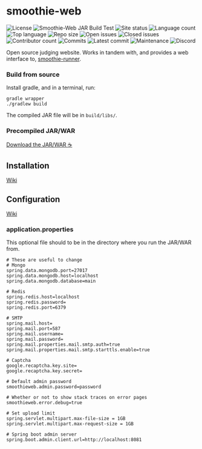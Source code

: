 # smoothie-web
![License](https://img.shields.io/github/license/BayviewComputerClub/smoothie-web)
![Smoothie-Web JAR Build Test](https://github.com/BayviewComputerClub/smoothie-web/workflows/Smoothie-Web%20JAR%20Build/badge.svg)
![Site status](https://img.shields.io/website?down_message=offline&label=site%20status&logo=data%3Aimage%2Fpng%3Bbase64%2CiVBORw0KGgoAAAANSUhEUgAAABgAAAAYCAYAAADgdz34AAAABGdBTUEAALGPC%2FxhBQAAACBjSFJNAAB6JgAAgIQAAPoAAACA6AAAdTAAAOpgAAA6mAAAF3CculE8AAAABmJLR0QA%2FwD%2FAP%2BgvaeTAAAAB3RJTUUH5AIQDzEB0d6H0gAAAsVJREFUSMedlctvTVEYxX%2Ffvue2Gq8WVUIPiUeQCE0qCDEhREq82ogOGGjNGDEx8G8w6EzCpNFEhaSJRyREIjEgTBC0JvQhXmn1nrOXwb3q3OvcR%2BzZ%2Fda%2B%2B7e%2FtfbexygZ42EvBnUx6hbaBTQCHw0bMHgIxIuG%2B6h1WBoAaIrxdwVtCemTwYVfxFdnEdBcI8Sll2Up8BbBpXoy64Rq7qAMwASpq6wGTuQQo2HP%2FwGcGQ77mcFdzGDdBteSMMGhLG5JrV1YJbGwy%2FUeDQHLC%2BWcwSnB9QxGtcBdJdGAwOy1wYNEOSvodFh9LV1UBARmTMtHYA8ozmSX0KZaTKoIiBCLgwYDbSyxcxFweApfNeyKAAnGoqmVgo5%2FNDg4C7esmk1lAeNhLx4htB9YlTJlHbBbwFhr%2BS7KAoTIYPOATtJPWyDocliDr3AWUwET4ZnC7tkq2FLsTNHYIdRGBZtSAR5PHc4JdQFzEtIL4E3idxNw9FXwrWzYqQABObRGsC9ZN%2Bgz6C%2BZ27EhmheWC%2FsfwHjYS5Q36AAQJqQR4I5hg8DXRH0tsFfAaOvp6gCPyOIWAMdKpPsOe2fw3OBpco3CzZ6ddhSKABMrehHCw07B5oT0y2AgRnGEfgA3S9bZJtSeZlJQtHuJwFwQyXcBDQnpJfDIAJff5pDQcMLC%2BcDxAPf4y4ozkWdaELDwQ19xBwJiaYNgd0m4t2M0alj%2BAcS9KXkAEZyI8AM5%2BXNZ6mbMmgGMhz1M58M9BCxN5g4MZjCah%2FsIFJAjjg27AUwl5jXmnxRtt8TFnAF4oA7XIjhSYuMTw15Y4T%2BNI1dw%2BU7uGdyiyggARpadRHkr2g2aBZ8L1gjo92gy6WW9yzLpp78bdh40AexR%2FkIGYF8xm7ncQWGhQnh6Bnb4r4w3eAsUfbnmvr8MwFjY88HhzgotB%2BYLnGETHvwfl34Ds4MB62QXRNAAAAAldEVYdGRhdGU6Y3JlYXRlADIwMjAtMDItMTZUMTU6NDk6MDEtMDU6MDAnA9ASAAAAJXRFWHRkYXRlOm1vZGlmeQAyMDIwLTAyLTE2VDE1OjQ5OjAxLTA1OjAwVl5orgAAAABJRU5ErkJggg%3D%3D&up_message=online&url=https%3A%2F%2Fsmoothie.bayview.club)
![Language count](https://img.shields.io/github/languages/count/BayviewComputerClub/smoothie-web)
![Top language](https://img.shields.io/github/languages/top/BayviewComputerClub/smoothie-web)
![Repo size](https://img.shields.io/github/repo-size/BayviewComputerClub/smoothie-web)
![Open issues](https://img.shields.io/github/issues-raw/BayviewComputerClub/smoothie-web)
![Closed issues](https://img.shields.io/github/issues-closed-raw/BayviewComputerClub/smoothie-web)
![Contributor count](https://img.shields.io/github/contributors/BayviewComputerClub/smoothie-web)
![Commits](https://img.shields.io/github/commit-activity/w/BayviewComputerClub/smoothie-web?label=commits)
![Latest commit](https://img.shields.io/github/last-commit/BayviewComputerClub/smoothie-web)
![Maintenance](https://img.shields.io/maintenance/yes/2020)
![Discord](https://img.shields.io/discord/642159962587529237?color=%23e91e63&label=Discord&logo=Discord)

Open source judging website. Works in tandem with, and provides a web interface to, [smoothie-runner](https://github.com/BayviewComputerClub/smoothie-runner).

### Build from source
Install gradle, and in a terminal, run:

```shell script
gradle wrapper
./gradlew build
 ```
The compiled JAR file will be in `build/libs/`.

### Precompiled JAR/WAR
[Download the JAR/WAR :coffee:](https://github.com/BayviewComputerClub/smoothie-web/actions?query=workflow%3A%22Smoothie-Web+Build%22)

## Installation
[Wiki](https://github.com/BayviewComputerClub/smoothie-web/wiki/Installation)

## Configuration
[Wiki](https://github.com/BayviewComputerClub/smoothie-web/wiki/Configuration)

### application.properties
This optional file should to be in the directory where you run the JAR/WAR from.

```
# These are useful to change
# Mongo
spring.data.mongodb.port=27017
spring.data.mongodb.host=localhost
spring.data.mongodb.database=main

# Redis
spring.redis.host=localhost
spring.redis.password=
spring.redis.port=6379

# SMTP
spring.mail.host=
spring.mail.port=587
spring.mail.username=
spring.mail.password=
spring.mail.properties.mail.smtp.auth=true
spring.mail.properties.mail.smtp.starttls.enable=true

# Captcha
google.recaptcha.key.site=
google.recaptcha.key.secret=

# Default admin password
smoothieweb.admin.password=password

# Whether or not to show stack traces on error pages
smoothieweb.error.debug=true

# Set upload limit
spring.servlet.multipart.max-file-size = 1GB
spring.servlet.multipart.max-request-size = 1GB

# Spring boot admin server
spring.boot.admin.client.url=http://localhost:8081
```

